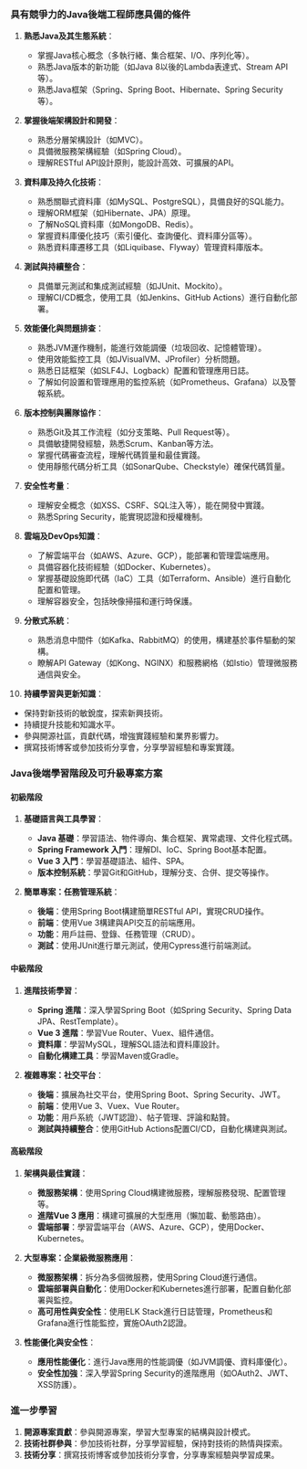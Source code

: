 ### 具有競爭力的Java後端工程師應具備的條件

1. **熟悉Java及其生態系統**：
   - 掌握Java核心概念（多執行緒、集合框架、I/O、序列化等）。
   - 熟悉Java版本的新功能（如Java 8以後的Lambda表達式、Stream API等）。
   - 熟悉Java框架（Spring、Spring Boot、Hibernate、Spring Security等）。

2. **掌握後端架構設計和開發**：
   - 熟悉分層架構設計（如MVC）。
   - 具備微服務架構經驗（如Spring Cloud）。
   - 理解RESTful API設計原則，能設計高效、可擴展的API。

3. **資料庫及持久化技術**：
   - 熟悉關聯式資料庫（如MySQL、PostgreSQL），具備良好的SQL能力。
   - 理解ORM框架（如Hibernate、JPA）原理。
   - 了解NoSQL資料庫（如MongoDB、Redis）。
   - 掌握資料庫優化技巧（索引優化、查詢優化、資料庫分區等）。
   - 熟悉資料庫遷移工具（如Liquibase、Flyway）管理資料庫版本。

4. **測試與持續整合**：
   - 具備單元測試和集成測試經驗（如JUnit、Mockito）。
   - 理解CI/CD概念，使用工具（如Jenkins、GitHub Actions）進行自動化部署。

5. **效能優化與問題排查**：
   - 熟悉JVM運作機制，能進行效能調優（垃圾回收、記憶體管理）。
   - 使用效能監控工具（如JVisualVM、JProfiler）分析問題。
   - 熟悉日誌框架（如SLF4J、Logback）配置和管理應用日誌。
   - 了解如何設置和管理應用的監控系統（如Prometheus、Grafana）以及警報系統。

6. **版本控制與團隊協作**：
   - 熟悉Git及其工作流程（如分支策略、Pull Request等）。
   - 具備敏捷開發經驗，熟悉Scrum、Kanban等方法。
   - 掌握代碼審查流程，理解代碼質量和最佳實踐。
   - 使用靜態代碼分析工具（如SonarQube、Checkstyle）確保代碼質量。

7. **安全性考量**：
   - 理解安全概念（如XSS、CSRF、SQL注入等），能在開發中實踐。
   - 熟悉Spring Security，能實現認證和授權機制。

8. **雲端及DevOps知識**：
   - 了解雲端平台（如AWS、Azure、GCP），能部署和管理雲端應用。
   - 具備容器化技術經驗（如Docker、Kubernetes）。
   - 掌握基礎設施即代碼（IaC）工具（如Terraform、Ansible）進行自動化配置和管理。
   - 理解容器安全，包括映像掃描和運行時保護。

9. **分散式系統**：
   - 熟悉消息中間件（如Kafka、RabbitMQ）的使用，構建基於事件驅動的架構。
   - 瞭解API Gateway（如Kong、NGINX）和服務網格（如Istio）管理微服務通信與安全。

10. **持續學習與更新知識**：
   - 保持對新技術的敏銳度，探索新興技術。
   - 持續提升技能和知識水平。
   - 參與開源社區，貢獻代碼，增強實踐經驗和業界影響力。
   - 撰寫技術博客或參加技術分享會，分享學習經驗和專案實踐。

### Java後端學習階段及可升級專案方案

#### 初級階段

1. **基礎語言與工具學習**：
   - **Java 基礎**：學習語法、物件導向、集合框架、異常處理、文件化程式碼。
   - **Spring Framework 入門**：理解DI、IoC、Spring Boot基本配置。
   - **Vue 3 入門**：學習基礎語法、組件、SPA。
   - **版本控制系統**：學習Git和GitHub，理解分支、合併、提交等操作。

2. **簡單專案：任務管理系統**：
   - **後端**：使用Spring Boot構建簡單RESTful API，實現CRUD操作。
   - **前端**：使用Vue 3構建與API交互的前端應用。
   - **功能**：用戶註冊、登錄、任務管理（CRUD）。
   - **測試**：使用JUnit進行單元測試，使用Cypress進行前端測試。

#### 中級階段

1. **進階技術學習**：
   - **Spring 進階**：深入學習Spring Boot（如Spring Security、Spring Data JPA、RestTemplate）。
   - **Vue 3 進階**：學習Vue Router、Vuex、組件通信。
   - **資料庫**：學習MySQL，理解SQL語法和資料庫設計。
   - **自動化構建工具**：學習Maven或Gradle。

2. **複雜專案：社交平台**：
   - **後端**：擴展為社交平台，使用Spring Boot、Spring Security、JWT。
   - **前端**：使用Vue 3、Vuex、Vue Router。
   - **功能**：用戶系統（JWT認證）、帖子管理、評論和點贊。
   - **測試與持續整合**：使用GitHub Actions配置CI/CD，自動化構建與測試。

#### 高級階段

1. **架構與最佳實踐**：
   - **微服務架構**：使用Spring Cloud構建微服務，理解服務發現、配置管理等。
   - **進階Vue 3 應用**：構建可擴展的大型應用（懶加載、動態路由）。
   - **雲端部署**：學習雲端平台（AWS、Azure、GCP），使用Docker、Kubernetes。

2. **大型專案：企業級微服務應用**：
   - **微服務架構**：拆分為多個微服務，使用Spring Cloud進行通信。
   - **雲端部署與自動化**：使用Docker和Kubernetes進行部署，配置自動化部署與監控。
   - **高可用性與安全性**：使用ELK Stack進行日誌管理，Prometheus和Grafana進行性能監控，實施OAuth2認證。

3. **性能優化與安全性**：
   - **應用性能優化**：進行Java應用的性能調優（如JVM調優、資料庫優化）。
   - **安全性加強**：深入學習Spring Security的進階應用（如OAuth2、JWT、XSS防護）。

### 進一步學習

1. **開源專案貢獻**：參與開源專案，學習大型專案的結構與設計模式。
2. **技術社群參與**：參加技術社群，分享學習經驗，保持對技術的熱情與探索。
3. **技術分享**：撰寫技術博客或參加技術分享會，分享專案經驗與學習成果。

